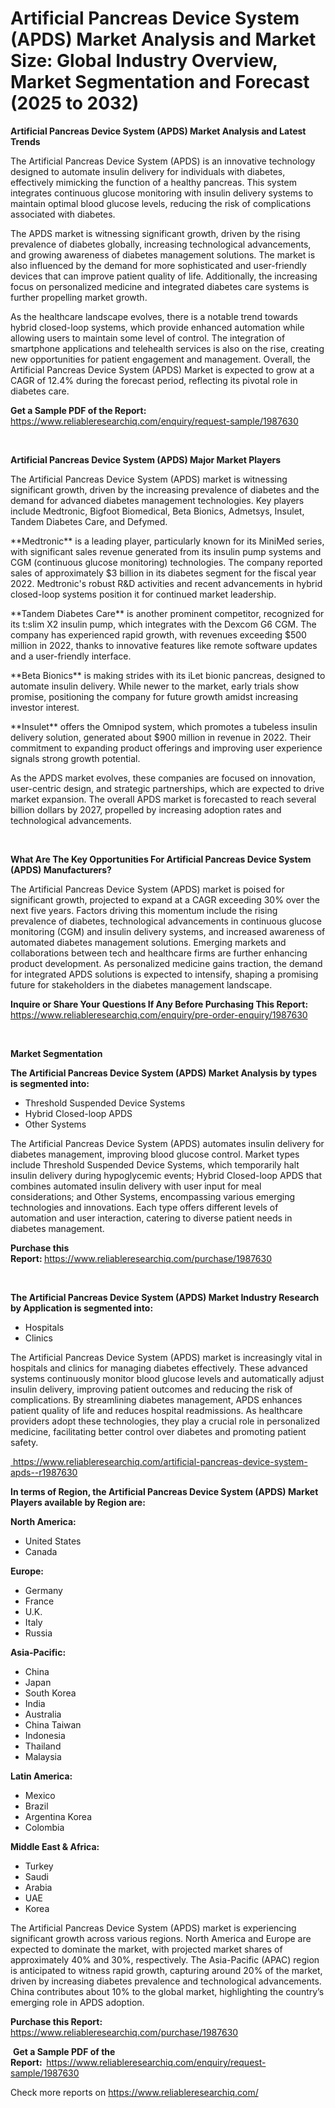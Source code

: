 <p><h1>Artificial Pancreas Device System (APDS) Market Analysis and Market Size: Global Industry Overview, Market Segmentation and Forecast (2025 to 2032)</h1></p><p><strong>Artificial Pancreas Device System (APDS) Market Analysis and Latest Trends</strong></p>
<p><p>The Artificial Pancreas Device System (APDS) is an innovative technology designed to automate insulin delivery for individuals with diabetes, effectively mimicking the function of a healthy pancreas. This system integrates continuous glucose monitoring with insulin delivery systems to maintain optimal blood glucose levels, reducing the risk of complications associated with diabetes.</p><p>The APDS market is witnessing significant growth, driven by the rising prevalence of diabetes globally, increasing technological advancements, and growing awareness of diabetes management solutions. The market is also influenced by the demand for more sophisticated and user-friendly devices that can improve patient quality of life. Additionally, the increasing focus on personalized medicine and integrated diabetes care systems is further propelling market growth.</p><p>As the healthcare landscape evolves, there is a notable trend towards hybrid closed-loop systems, which provide enhanced automation while allowing users to maintain some level of control. The integration of smartphone applications and telehealth services is also on the rise, creating new opportunities for patient engagement and management. Overall, the Artificial Pancreas Device System (APDS) Market is expected to grow at a CAGR of 12.4% during the forecast period, reflecting its pivotal role in diabetes care.</p></p>
<p><strong>Get a Sample PDF of the Report:&nbsp;</strong> <a href="https://www.reliableresearchiq.com/enquiry/request-sample/1987630?utm_campaign=1870&utm_medium=2&utm_source=Github&utm_content=ia&utm_term=15012025&utm_id=artificial-pancreas-device-system-apds">https://www.reliableresearchiq.com/enquiry/request-sample/1987630</a></p>
<p>&nbsp;</p>
<p><strong>Artificial Pancreas Device System (APDS) Major Market Players</strong></p>
<p><p>The Artificial Pancreas Device System (APDS) market is witnessing significant growth, driven by the increasing prevalence of diabetes and the demand for advanced diabetes management technologies. Key players include Medtronic, Bigfoot Biomedical, Beta Bionics, Admetsys, Insulet, Tandem Diabetes Care, and Defymed.</p><p>**Medtronic** is a leading player, particularly known for its MiniMed series, with significant sales revenue generated from its insulin pump systems and CGM (continuous glucose monitoring) technologies. The company reported sales of approximately $3 billion in its diabetes segment for the fiscal year 2022. Medtronic's robust R&D activities and recent advancements in hybrid closed-loop systems position it for continued market leadership.</p><p>**Tandem Diabetes Care** is another prominent competitor, recognized for its t:slim X2 insulin pump, which integrates with the Dexcom G6 CGM. The company has experienced rapid growth, with revenues exceeding $500 million in 2022, thanks to innovative features like remote software updates and a user-friendly interface.</p><p>**Beta Bionics** is making strides with its iLet bionic pancreas, designed to automate insulin delivery. While newer to the market, early trials show promise, positioning the company for future growth amidst increasing investor interest. </p><p>**Insulet** offers the Omnipod system, which promotes a tubeless insulin delivery solution, generated about $900 million in revenue in 2022. Their commitment to expanding product offerings and improving user experience signals strong growth potential.</p><p>As the APDS market evolves, these companies are focused on innovation, user-centric design, and strategic partnerships, which are expected to drive market expansion. The overall APDS market is forecasted to reach several billion dollars by 2027, propelled by increasing adoption rates and technological advancements.</p></p>
<p>&nbsp;</p>
<p><strong>What Are The Key Opportunities For Artificial Pancreas Device System (APDS) Manufacturers?</strong></p>
<p><p>The Artificial Pancreas Device System (APDS) market is poised for significant growth, projected to expand at a CAGR exceeding 30% over the next five years. Factors driving this momentum include the rising prevalence of diabetes, technological advancements in continuous glucose monitoring (CGM) and insulin delivery systems, and increased awareness of automated diabetes management solutions. Emerging markets and collaborations between tech and healthcare firms are further enhancing product development. As personalized medicine gains traction, the demand for integrated APDS solutions is expected to intensify, shaping a promising future for stakeholders in the diabetes management landscape.</p></p>
<p><strong>Inquire or Share Your Questions If Any Before Purchasing This Report:</strong> <a href="https://www.reliableresearchiq.com/enquiry/pre-order-enquiry/1987630?utm_campaign=1870&utm_medium=2&utm_source=Github&utm_content=ia&utm_term=15012025&utm_id=artificial-pancreas-device-system-apds">https://www.reliableresearchiq.com/enquiry/pre-order-enquiry/1987630</a></p>
<p>&nbsp;</p>
<p><strong>Market Segmentation</strong></p>
<p><strong>The Artificial Pancreas Device System (APDS) Market Analysis by types is segmented into:</strong></p>
<p><ul><li>Threshold Suspended Device Systems</li><li>Hybrid Closed-loop APDS</li><li>Other Systems</li></ul></p>
<p><p>The Artificial Pancreas Device System (APDS) automates insulin delivery for diabetes management, improving blood glucose control. Market types include Threshold Suspended Device Systems, which temporarily halt insulin delivery during hypoglycemic events; Hybrid Closed-loop APDS that combines automated insulin delivery with user input for meal considerations; and Other Systems, encompassing various emerging technologies and innovations. Each type offers different levels of automation and user interaction, catering to diverse patient needs in diabetes management.</p></p>
<p><strong>Purchase this Report:&nbsp;</strong><a href="https://www.reliableresearchiq.com/purchase/1987630?utm_campaign=1870&utm_medium=2&utm_source=Github&utm_content=ia&utm_term=15012025&utm_id=artificial-pancreas-device-system-apds">https://www.reliableresearchiq.com/purchase/1987630</a></p>
<p>&nbsp;</p>
<p><strong>The Artificial Pancreas Device System (APDS) Market Industry Research by Application is segmented into:</strong></p>
<p><ul><li>Hospitals</li><li>Clinics</li></ul></p>
<p><p>The Artificial Pancreas Device System (APDS) market is increasingly vital in hospitals and clinics for managing diabetes effectively. These advanced systems continuously monitor blood glucose levels and automatically adjust insulin delivery, improving patient outcomes and reducing the risk of complications. By streamlining diabetes management, APDS enhances patient quality of life and reduces hospital readmissions. As healthcare providers adopt these technologies, they play a crucial role in personalized medicine, facilitating better control over diabetes and promoting patient safety.</p></p>
<p><a href="https://www.reliableresearchiq.com/artificial-pancreas-device-system-apds--r1987630?utm_campaign=1870&utm_medium=2&utm_source=Github&utm_content=ia&utm_term=15012025&utm_id=artificial-pancreas-device-system-apds">&nbsp;https://www.reliableresearchiq.com/artificial-pancreas-device-system-apds--r1987630</a></p>
<p><strong>In terms of Region, the Artificial Pancreas Device System (APDS) Market Players available by Region are:</strong></p>
<p>
    <p> <strong> North America: </strong>
        <ul>
            <li>United States</li>
            <li>Canada</li>
        </ul>
        </p> 
    <p> <strong> Europe: </strong>
        <ul>
            <li>Germany</li>
            <li>France</li>
            <li>U.K.</li>
            <li>Italy</li>
            <li>Russia</li>
        </ul>
        </p> 
    <p> <strong> Asia-Pacific: </strong>
        <ul>
            <li>China</li>
            <li>Japan</li>
            <li>South Korea</li>
            <li>India</li>
            <li>Australia</li>
            <li>China Taiwan</li>
            <li>Indonesia</li>
            <li>Thailand</li>
            <li>Malaysia</li>
        </ul>
        </p> 
    <p> <strong> Latin America: </strong>
        <ul>
            <li>Mexico</li>
            <li>Brazil</li>
            <li>Argentina Korea</li>
            <li>Colombia</li>
        </ul>
        </p> 
    <p> <strong> Middle East & Africa: </strong>
        <ul>
            <li>Turkey</li>
            <li>Saudi</li>
            <li>Arabia</li>
            <li>UAE</li>
            <li>Korea</li>
        </ul>
    </p>
    </p>
<p><p>The Artificial Pancreas Device System (APDS) market is experiencing significant growth across various regions. North America and Europe are expected to dominate the market, with projected market shares of approximately 40% and 30%, respectively. The Asia-Pacific (APAC) region is anticipated to witness rapid growth, capturing around 20% of the market, driven by increasing diabetes prevalence and technological advancements. China contributes about 10% to the global market, highlighting the country’s emerging role in APDS adoption.</p></p>
<p><strong>Purchase this Report: </strong><a href="https://www.reliableresearchiq.com/purchase/1987630?utm_campaign=1870&utm_medium=2&utm_source=Github&utm_content=ia&utm_term=15012025&utm_id=artificial-pancreas-device-system-apds">https://www.reliableresearchiq.com/purchase/1987630</a></p>
<p>&nbsp;<strong>Get a Sample PDF of the Report:&nbsp;&nbsp;</strong><a href="https://www.reliableresearchiq.com/enquiry/request-sample/1987630?utm_campaign=1870&utm_medium=2&utm_source=Github&utm_content=ia&utm_term=15012025&utm_id=artificial-pancreas-device-system-apds">https://www.reliableresearchiq.com/enquiry/request-sample/1987630</a></p>
<p><strong></strong></p>
<p>Check more reports on <a href="https://www.reliableresearchiq.com/?utm_campaign=1870&utm_medium=2&utm_source=Github&utm_content=ia&utm_term=15012025&utm_id=artificial-pancreas-device-system-apds">https://www.reliableresearchiq.com/</a></p>